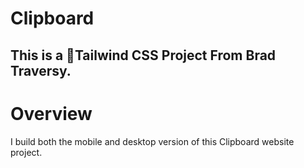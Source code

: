 # Clipboard
## This is a 🎨Tailwind CSS Project From Brad Traversy.
# Overview
I build both the mobile and desktop version of this Clipboard website project.
